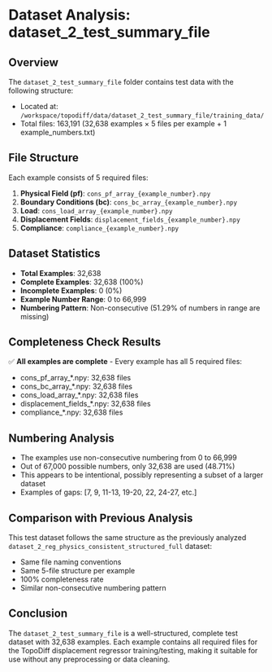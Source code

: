 # Dataset Analysis: dataset_2_test_summary_file

## Overview
The `dataset_2_test_summary_file` folder contains test data with the following structure:
- Located at: `/workspace/topodiff/data/dataset_2_test_summary_file/training_data/`
- Total files: 163,191 (32,638 examples × 5 files per example + 1 example_numbers.txt)

## File Structure
Each example consists of 5 required files:
1. **Physical Field (pf)**: `cons_pf_array_{example_number}.npy`
2. **Boundary Conditions (bc)**: `cons_bc_array_{example_number}.npy`
3. **Load**: `cons_load_array_{example_number}.npy`
4. **Displacement Fields**: `displacement_fields_{example_number}.npy`
5. **Compliance**: `compliance_{example_number}.npy`

## Dataset Statistics
- **Total Examples**: 32,638
- **Complete Examples**: 32,638 (100%)
- **Incomplete Examples**: 0 (0%)
- **Example Number Range**: 0 to 66,999
- **Numbering Pattern**: Non-consecutive (51.29% of numbers in range are missing)

## Completeness Check Results
✅ **All examples are complete** - Every example has all 5 required files:
- cons_pf_array_*.npy: 32,638 files
- cons_bc_array_*.npy: 32,638 files
- cons_load_array_*.npy: 32,638 files
- displacement_fields_*.npy: 32,638 files
- compliance_*.npy: 32,638 files

## Numbering Analysis
- The examples use non-consecutive numbering from 0 to 66,999
- Out of 67,000 possible numbers, only 32,638 are used (48.71%)
- This appears to be intentional, possibly representing a subset of a larger dataset
- Examples of gaps: [7, 9, 11-13, 19-20, 22, 24-27, etc.]

## Comparison with Previous Analysis
This test dataset follows the same structure as the previously analyzed `dataset_2_reg_physics_consistent_structured_full` dataset:
- Same file naming conventions
- Same 5-file structure per example
- 100% completeness rate
- Similar non-consecutive numbering pattern

## Conclusion
The `dataset_2_test_summary_file` is a well-structured, complete test dataset with 32,638 examples. Each example contains all required files for the TopoDiff displacement regressor training/testing, making it suitable for use without any preprocessing or data cleaning.